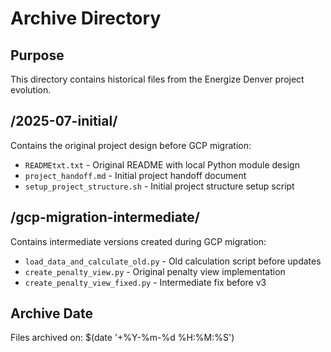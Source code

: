 # Archive Directory

## Purpose
This directory contains historical files from the Energize Denver project evolution.

## /2025-07-initial/
Contains the original project design before GCP migration:
- `READMEtxt.txt` - Original README with local Python module design
- `project_handoff.md` - Initial project handoff document
- `setup_project_structure.sh` - Initial project structure setup script

## /gcp-migration-intermediate/
Contains intermediate versions created during GCP migration:
- `load_data_and_calculate_old.py` - Old calculation script before updates
- `create_penalty_view.py` - Original penalty view implementation
- `create_penalty_view_fixed.py` - Intermediate fix before v3

## Archive Date
Files archived on: $(date '+%Y-%m-%d %H:%M:%S')
